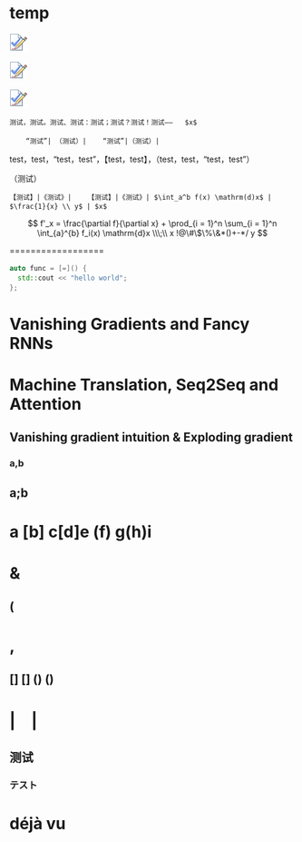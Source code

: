# temp

![test image1](./temp.png)

![test image2](./temp.png)

![test image3](./temp.png)

    测试，测试。测试、测试：测试；测试？测试！测试——   $x$

        “测试”| （测试）|    “测试”|（测试）|  

test，test，“test，test”，【test，test】，（test，test，“test，test”）

（测试）

    【测试】|《测试》|    【测试】|《测试》| $\int_a^b f(x) \mathrm(d)x$ | $\frac{1}{x} \\ y$ | $x$

$$
f'_x = \frac{\partial f}{\partial x} + \prod_{i = 1}^n \sum_{i = 1}^n \int_{a}^{b} f_i(x) \mathrm{d}x \\\;\\
x !@\#\$\%\&*()+-*/ y
$$

==================

```c++
auto func = [=]() {
  std::cout << "hello world";
};
```

# Vanishing Gradients and Fancy RNNs
# Machine Translation, Seq2Seq and Attention
## Vanishing gradient intuition & Exploding gradient
### a,b
## a;b
# a \[b\] c[d]e (f) g(h)i
# &
## (
# ,
## \[\] [] () ()
# |　|
## 测试
### テスト
# déjà vu
